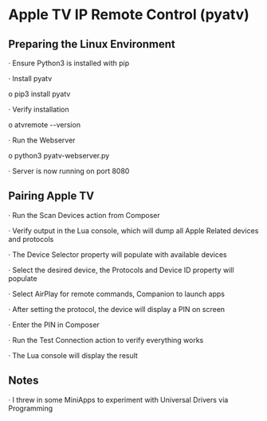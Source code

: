 ﻿# Apple TV IP Remote Control (pyatv)

## Preparing the Linux Environment
·	Ensure Python3 is installed with pip

·	Install pyatv

o	pip3 install pyatv

·	Verify installation

o	atvremote --version

·	Run the Webserver

o	python3 pyatv-webserver.py

·	Server is now running on port 8080
## Pairing Apple TV
·	Run the Scan Devices action from Composer

·	Verify output in the Lua console, which will dump all Apple Related devices and protocols

·	The Device Selector property will populate with available devices

·	Select the desired device, the Protocols and Device ID property will populate

·	Select AirPlay for remote commands, Companion to launch apps

·	After setting the protocol, the device will display a PIN on screen

·	Enter the PIN in Composer

·	Run the Test Connection action to verify everything works

·	The Lua console will display the result
## Notes
·	I threw in some MiniApps to experiment with Universal Drivers via Programming

